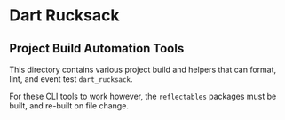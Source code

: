 # Dart Rucksack

## Project Build Automation Tools

This directory contains various project build and helpers that can format, lint, and event test `dart_rucksack`.

For these CLI tools to work however, the `reflectables` packages must be built, and re-built on file change.
